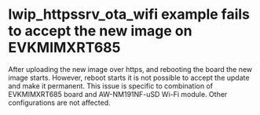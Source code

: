 # lwip\_httpssrv\_ota\_wifi example fails to accept the new image on EVKMIMXRT685
After uploading the new image over https, and rebooting the board the new image starts. However, reboot starts it is not possible to accept the update and make it permanent. This issue is specific to combination of EVKMIMXRT685 board and AW-NM191NF-uSD Wi-Fi module. Other configurations are not affected.

